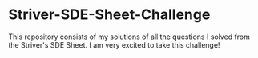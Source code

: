 # Striver-SDE-Sheet-Challenge
This repository consists of my solutions of all the questions I solved from the Striver's SDE Sheet.
I am very excited to take this challenge!
